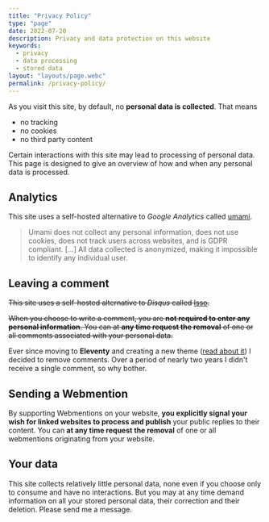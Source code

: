 ```yaml
---
title: "Privacy Policy"
type: "page"
date: 2022-07-20
description: Privacy and data protection on this website
keywords:
  - privacy
  - data processing
  - stored data
layout: "layouts/page.webc"
permalink: /privacy-policy/
---
```


As you visit this site, by default, no **personal data is collected**. That means

- no tracking
- no cookies
- no third party content

Certain interactions with this site may lead to processing of personal data. This page is designed to give an overview of how and when any personal data is processed.

## Analytics

This site uses a self-hosted alternative to _Google Analytics_ called [umami](https://umami.is/).

> Umami does not collect any personal information, does not use cookies, does not track users across websites, and is GDPR compliant. [...] All data collected is anonymized, making it impossible to identify any individual user.

## Leaving a comment

~~This site uses a self-hosted alternative to _Disqus_ called [Isso](https://isso-comments.de/).~~

~~When you choose to write a comment, you are **not required to enter any personal information**. You can at **any time request the removal** of one or all comments associated with your personal data.~~

Ever since moving to **Eleventy** and creating a new theme ([read about it](/blog/2023/10/migrating-from-hugo-to-eleventy-11ty/)) I decided to remove comments. Over a period of nearly two years I didn't receive a single comment, so why bother.

## Sending a Webmention

By supporting Webmentions on your website, **you explicitly signal your wish for linked websites to process and publish** your public replies to their content. You can **at any time request the removal** of one or all webmentions originating from your website.

## Your data

This site collects relatively little personal data, none even if you choose only to consume and have no interactions. But you may at any time demand information on all your stored personal data, their correction and their deletion. Please send me a message.

<p webc:is="encode-email" @address="WTI5dWRHRmpkRUJqYUhKcGJtZGxiQzVrWlhZSwo=" @message="Send me an email"></p>
